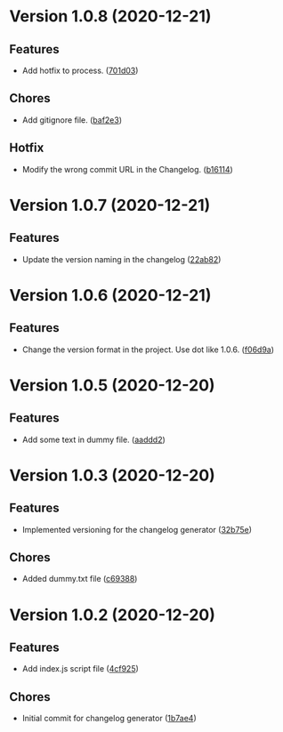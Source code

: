 # Version 1.0.8 (2020-12-21)

## Features
* Add hotfix to process. ([701d03](https://github.com/jackyef/changelog-generator/commit/701d036a629000eeea6464e5f188cd6279c411ba))

## Chores
* Add gitignore file. ([baf2e3](https://github.com/jackyef/changelog-generator/commit/baf2e3402c297657c765cd67f3cd0fcf0a1ecdcd))

## Hotfix
* Modify the wrong commit URL in the Changelog. ([b16114](https://github.com/jackyef/changelog-generator/commit/b161147e91283de563920b285660e2ee4af0a05b))

# Version 1.0.7 (2020-12-21)

## Features
* Update the version naming in the changelog ([22ab82](https://github.com/Mushu-Tutorials/tuto-git-changelogs/commit/22ab82f4a3d510a07feea3586b035daae21e9645))

# Version 1.0.6 (2020-12-21)

## Features
* Change the version format in the project. Use dot like 1.0.6. ([f06d9a](https://github.com/Mushu-Tutorials/tuto-git-changelogs/commit/f06d9a66c0a70ab802223d2be2bd883e17fc4146))

# Version 1.0.5 (2020-12-20)

## Features
* Add some text in dummy file. ([aaddd2](https://github.com/Mushu-Tutorials/tuto-git-changelogs/commit/aaddd2ac36f5574c2118c1d1be6241943f020f48))

# Version 1.0.3 (2020-12-20)

## Features
* Implemented versioning for the changelog generator ([32b75e](https://github.com/Mushu-Tutorials/tuto-git-changelogs/commit/32b75e2b4b1e03be86f368a2d00ae4b3636aa9ca))

## Chores
* Added dummy.txt file ([c69388](https://github.com/Mushu-Tutorials/tuto-git-changelogs/commit/c69388dd2d504f0c1aeb1ac95db7b2b5b6167720))

# Version 1.0.2 (2020-12-20)

## Features
* Add index.js script file ([4cf925](https://github.com/Mushu-Tutorials/tuto-git-changelogs/commit/4cf9258f81bc3e125da57eb45c35a217bfbbf7bd))

## Chores
* Initial commit for changelog generator ([1b7ae4](https://github.com/Mushu-Tutorials/tuto-git-changelogs/commit/1b7ae46d74d6eb765bfa2fb291b52e2c430e9794))

